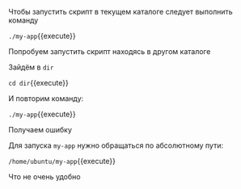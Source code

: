 Чтобы запустить скрипт в текущем каталоге следует выполнить команду

`./my-app`{{execute}}

Попробуем запустить скрипт находясь в другом каталоге

Зайдём в `dir`

`cd dir`{{execute}}

И повторим команду:

`./my-app`{{execute}}

Получаем ошибку

Для запуска `my-app` нужно обращаться по абсолютному пути:

`/home/ubuntu/my-app`{{execute}}

Что не очень удобно
